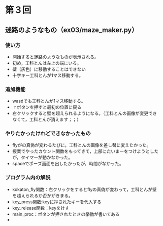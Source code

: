 # 第３回
## 迷路のようなもの（ex03/maze_maker.py）
### 使い方
* 開始すると迷路のようなものが表示される。
* 初め，工科とんは左上の端にいる。
* 壁（灰色）に移動することはできない
* 十字キー工科とんが1マス移動する。
### 追加機能
* wasdでも工科とんが1マス移動する。
* ｒボタンを押すと最初の位置に戻る
* 右クリックすると壁を超えられるようになる。（工科とんの画像が変更できなくて，工科とんが消えます；；）
### やりたかったけれどできなかったもの
* flyがの真偽が変わるたびに，工科とんの画像を差し替に変えたかった。
* 授業でやったカウント関数をもってきて，上部にたいまーをつけようとしたが，タイマーが動かなかった。
* spaceでポーズ画面を出したかったが，時間がなかった。
### プログラム内の解説
* kokaton_fly関数：右クリックをするとflyの真偽が変わって，工科とんが壁を超えられるか否かがきまる。
* key_press関数:keyに押されたキーを代入する
* key_release関数：keyをけす
* main_proc：ボタンが押されたときの挙動が書いてある
* 
